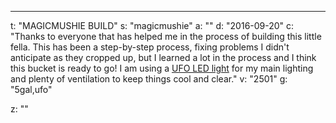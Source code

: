 ---
t: "MAGICMUSHIE BUILD"
s: "magicmushie"
a: ""
d: "2016-09-20"
c: "Thanks to everyone that has helped me in the process of building this little fella. This has been a step-by-step process, fixing problems I didn't anticipate as they cropped up, but I learned a lot in the process and I think this bucket is ready to go! I am using a <a href='https://amzn.to/36NO5zr'>UFO LED light</a> for my main lighting and plenty of ventilation to keep things cool and clear."
v: "2501"
g: "5gal,ufo"

z: ""
